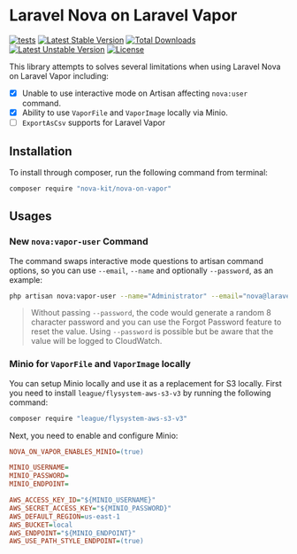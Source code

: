 Laravel Nova on Laravel Vapor
==============

[![tests](https://github.com/nova-kit/nova-on-vapor/workflows/tests/badge.svg?branch=main)](https://github.com/nova-kit/nova-on-vapor/actions?query=workflow%3Atests+branch%3Amain)
[![Latest Stable Version](https://poser.pugx.org/nova-kit/nova-on-vapor/v/stable)](https://packagist.org/packages/nova-kit/nova-on-vapor)
[![Total Downloads](https://poser.pugx.org/nova-kit/nova-on-vapor/downloads)](https://packagist.org/packages/nova-kit/nova-on-vapor)
[![Latest Unstable Version](https://poser.pugx.org/nova-kit/nova-on-vapor/v/unstable)](https://packagist.org/packages/nova-kit/nova-on-vapor)
[![License](https://poser.pugx.org/nova-kit/nova-on-vapor/license)](https://packagist.org/packages/nova-kit/nova-on-vapor)

This library attempts to solves several limitations when using Laravel Nova on Laravel Vapor including:

* [x] Unable to use interactive mode on Artisan affecting `nova:user` command.
* [x] Ability to use `VaporFile` and `VaporImage` locally via Minio.
* [ ] `ExportAsCsv` supports for Laravel Vapor

## Installation

To install through composer, run the following command from terminal:

```bash 
composer require "nova-kit/nova-on-vapor"
```

## Usages

### New `nova:vapor-user` Command

The command swaps interactive mode questions to artisan command options, so you can use `--email`, `--name` and optionally `--password`, as an example:

```bash
php artisan nova:vapor-user --name="Administrator" --email="nova@laravel.com"
```

> Without passing `--password`, the code would generate a random 8 character password and you can use the Forgot Password feature to reset the value. Using `--password` is possible but be aware that the value will be logged to CloudWatch.

### Minio for `VaporFile` and `VaporImage` locally

You can setup Minio locally and use it as a replacement for S3 locally. First you need to install `league/flysystem-aws-s3-v3` by running the following command:

```bash
composer require "league/flysystem-aws-s3-v3"
```

Next, you need to enable and configure Minio:

```ini
NOVA_ON_VAPOR_ENABLES_MINIO=(true)

MINIO_USERNAME=
MINIO_PASSWORD=
MINIO_ENDPOINT=

AWS_ACCESS_KEY_ID="${MINIO_USERNAME}"
AWS_SECRET_ACCESS_KEY="${MINIO_PASSWORD}"
AWS_DEFAULT_REGION=us-east-1
AWS_BUCKET=local
AWS_ENDPOINT="${MINIO_ENDPOINT}"
AWS_USE_PATH_STYLE_ENDPOINT=(true)
```
